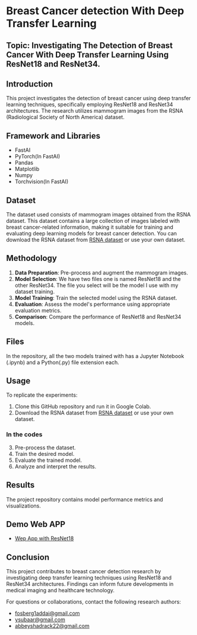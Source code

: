 # Breast Cancer detection With Deep Transfer Learning
## Topic: Investigating The Detection of Breast Cancer With Deep Transfer Learning Using ResNet18 and ResNet34.

## Introduction

This project investigates the detection of breast cancer using deep transfer learning techniques, specifically employing ResNet18 and ResNet34 architectures. The research utilizes mammogram images from the RSNA (Radiological Society of North America) dataset.

## Framework and Libraries

- FastAI
- PyTorch(In FastAI)
- Pandas
- Matplotlib
- Numpy
- Torchvision(In FastAI)

## Dataset

The dataset used consists of mammogram images obtained from the RSNA dataset. This dataset contains a large collection of images labeled with breast cancer-related information, making it suitable for training and evaluating deep learning models for breast cancer detection. You can download the RSNA dataset from [RSNA dataset](https://www.kaggle.com/datasets/rahelsarif/mammography-images-converted-to-jpeg-512512px) or use your own dataset.

## Methodology

1. **Data Preparation**: Pre-process and augment the mammogram images.
2. **Model Selection**: We have two files one is named ResNet18 and the other ResNet34. The file you select will be the model I use with my dataset training.
3. **Model Training**: Train the selected model using the RSNA dataset.
4. **Evaluation**: Assess the model's performance using appropriate evaluation metrics.
5. **Comparison**: Compare the performance of ResNet18 and ResNet34 models.

## Files
In the repository, all the two models trained with has a Jupyter Notebook (.ipynb) and a Python(.py) file extension each.

## Usage
To replicate the experiments:
1. Clone this GitHub repository and run it in Google Colab.
2. Download the RSNA dataset from [RSNA dataset](https://www.kaggle.com/datasets/rahelsarif/mammography-images-converted-to-jpeg-512512px) or use your own dataset.
### In the codes
3. Pre-process the dataset.
4. Train the desired model.
5. Evaluate the trained model.
6. Analyze and interpret the results.

## Results

The project repository contains model performance metrics and visualizations.

## Demo Web APP
- [Wep App with ResNet18](https://huggingface.co/spaces/Addai/Breast_cancer_detection_with_deep_transfer_learning)

## Conclusion

This project contributes to breast cancer detection research by investigating deep transfer learning techniques using ResNet18 and ResNet34 architectures. Findings can inform future developments in medical imaging and healthcare technology.

For questions or collaborations, contact the following research authors:
- fosberg1addai@gmail.com
- ysubaar@gmail.com
- abbeyshadrack22@gmail.com